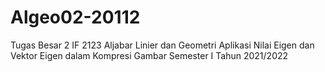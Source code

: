 # Algeo02-20112
Tugas Besar 2 IF 2123 Aljabar Linier dan Geometri Aplikasi Nilai Eigen dan Vektor Eigen dalam Kompresi Gambar  Semester I Tahun 2021/2022
